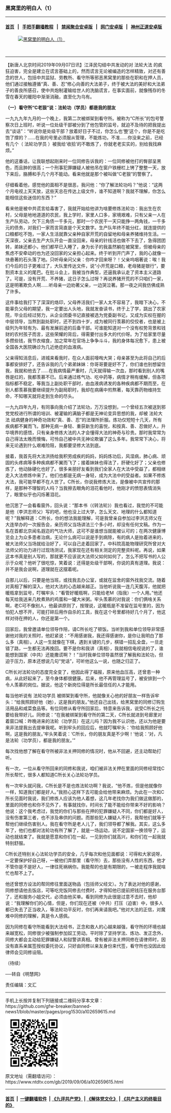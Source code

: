 ### 黑窝里的明白人（1）
------------------------

#### [首页](https://github.com/gfw-breaker/banned-news1/blob/master/README.md) &nbsp;&nbsp;|&nbsp;&nbsp; [手把手翻墙教程](https://github.com/gfw-breaker/guides/wiki) &nbsp;&nbsp;|&nbsp;&nbsp; [禁闻聚合安卓版](https://github.com/gfw-breaker/bn-android) &nbsp;&nbsp;|&nbsp;&nbsp; [网门安卓版](https://github.com/oGate2/oGate) &nbsp;&nbsp;|&nbsp;&nbsp; [神州正道安卓版](https://github.com/SzzdOgate/update) 



<div><div class="featured_image">
 <a href="https://i.ntdtv.com/assets/uploads/2019/09/CbCb2iaWwAAC5H4-.jpg" target="_blank">
  <figure>
   <img alt="黑窝里的明白人（1）" src="https://i.ntdtv.com/assets/uploads/2019/09/CbCb2iaWwAAC5H4--800x450.jpg"/>
  </figure><br/>
 </a>
</div>
</div><hr/><div><div class="post_content" itemprop="articleBody">
 <p>
  【新唐人北京时间2019年09月07日讯】江泽民勾结中共发动的对
  <ok href="https://www.ntdtv.com/gb/法轮大法.htm">
   法轮大法
  </ok>
  的疯狂迫害，完全是建立在谎言基础上的，然而谎言无论被编造的怎样精致，对还有善念的世人，包括中共监狱、劳教所、看守所等邪恶黑窝里的那些在职和在押人员，他们通过接触遵循“真、善、忍”修心向善的大法弟子，终于被大法的美好和大法弟子的善良所感召，使中共炮制灌输给世人的洗脑谎言，在事实面前，就像残存的冬雪在春天的暖阳中渐渐消融，直至化为乌有。
 </p>
 <p>
  <strong>
   （一）看守所“C老狠”说：法轮功（学员）都是我的朋友
  </strong>
 </p>
 <p>
  一九九九年九月的一个晚上，我第二次被绑架到看守所。被称为“C所长”的包号警察次日上班时，听说一位处级干部被分到了他包管的监号，就迫不及待的把我提出去“谈话”：“听说你是处级干部？放着好日子不过，你怎么也‘整’这个，你是不是吃饱了撑的？……在我的号里必须服从管理，不能炼功，不准……你没来之前，已经有几个（
  <ok href="https://www.ntdtv.com/gb/法轮功学员.htm">
   法轮功学员
  </ok>
  ）被我给‘收拾’的不敢炼了，你就老老实实的，别给我找麻烦。”
 </p>
 <p>
  他的这番话，让我联想起刚来时一位同修告诉我的：一位同修被他打的臀部呈黑色，而且肿的很高；一个刑事犯罪嫌疑人被他吊在窗户铁栅栏上铐了整整一天，放下来后，胳膊和手几个月不能动。看来他就是那个被叫做“C老狠”的警察了。
 </p>
 <p>
  仔细看着他，感觉他的面相不是很恶，我问他：“你了解法轮功吗？”他说：“这两个月电视上天天放，这些天总在传达上级文件，谁不知道啊？我就不理解，你怎么能相信这些迷信的东西？”
 </p>
 <p>
  看来他是被中共谎言给毒害了，我就开始给他讲为啥要修炼法轮功：我出生在农村，父母是地地道道的农民，我上学时，家里人口多，家境艰难，只有父亲一人在生产队劳动，欠下三角债一千多元，那时一个农民干一天只能挣一两角钱，一千多元的债务，对我们一家而言简直是个天文数字。生产队年终不能分红，就连提供的口粮都吃不饱，一家人生活就靠父亲种自家开荒的自留地和母亲养猪维持生活。一天深夜，父亲去生产大队开会一直没回来，母亲的针线活也做不下去了，急得团团转，弟妹还都小，他们都早已入睡了，身为长子的我虽然躺在被窝里，但被母亲的焦虑不安牵动的也为还没回家的父亲担心起来。终于听到开门声了，我的心就像一块悬著的石头落了地。只听母亲问父亲：你咋才回来呀？！父亲呜咽著说：唉！我们今后的日子更难过了，大队里传达文件，说“小开荒是口粮，老母猪是银行”，要割资本主义的尾巴。在批斗会上，我被当作典型，还逼我承认走了资本主义道路了。可是，没有开荒、不养猪，这日子怎么过呀？再说养猪开荒的不只咱们一家，这是明著欺负人啊……听母亲一边劝著父亲，一边哭泣著。那一夜之间我仿佛成熟了许多。
 </p>
 <p>
  这件事给我打下了深深的烙印，父母养活我们一家人太不容易了，我暗下决心，不能辜负父母的期望，我一定要出人头地，我就发奋读书，终于上了学，跳出了农家院，毕业后经过努力，从企业团委书记直接被选为党委副书记，又成为实权在握的中层领导，当熬到副处职时，还不到四十岁，成为被同行羡慕的佼佼者，也是被上级列为年轻有为、最有发展前途的后备干部。可谁能知道对一个没有权势背景和钱财的农村孩子而言，这些荣耀的背后，得需要付出多大的代价呀。为了给家里尽量多攒些钱，我节衣缩食，加之常年在官场上争争斗斗，我的身体每况愈下，患上被全国各大医院确诊为几近绝症的血液病。
 </p>
 <p>
  父亲得知消息后，进城来看我时，在众人面前嚎啕大哭；母亲甚至为此将自己的后事都安排好了，还告诉我的几个弟弟妹妹：你哥哥要是好不了，你们谁也别想留住我，我就和他去了……在我病情最严重时，几天就得输一次血，那时看到别人的嘴唇是红的，我都羡慕不已。后来通过练气功、吃中药等，病情才稍有缓解，但各项指标都不稳定，等我当上副处职干部时，由血液病诱发的各种疾病都不期而至，在别人都羡慕我要继续提升为副局职时，我却在病痛中煎熬著，每天靠药物维持生命，不知哪天就将走到生命的尽头。
 </p>
 <p>
  一九九四年九月，有同事向我介绍了法轮功，万万没想到，一个曾经五次被送到邪党党校进行所谓的培训、被灌输的满脑子都是无神论变异思想的我，却被
  <ok href="https://www.ntdtv.com/gb/法轮大法.htm">
   法轮大法
  </ok>
  祛病健身的神奇功效和“真、善、忍”的法理所折服。炼功仅短短十几天，所有疾病都不翼而飞，那种无病一身轻、重获新生的喜悦，和按真、善、忍做好人，升华境界的感悟，只有亲身修炼大法的人才会懂得大法的神奇与珍贵。那时我常常为自己得法太晚而懊悔，可怜自己被中共无神论欺骗了这么多年。我常常下决心，将来无论遇到什么艰难险阻，我都要坚修大法到底。
 </p>
 <p>
  接着，我首先将大法洪扬给我积劳成疾的妈妈，妈妈炼功后，风湿病，肺心病、顽固的头疼病等多种疾病都不翼而飞了；接着妹妹也得法了，肝硬化好了；父亲也修炼了，他动脉硬化也好了。很多亲朋好友看到我们全家人在大法中受益了，都相继走入大法修炼中来了。他们也都是无病一身轻，成为大法中的受益者。如果不修炼大法，我可能早都不在人世了。C所长，你说我修炼大法，是像被中共宣传的那样，是那种不理智的人吗？当我擦去眼角的泪花看他时，他刚才的愤怒表情消失了，眼里似乎也闪烁著泪花。
 </p>
 <p>
  他沉思了一会看看窗外，回头说：“那本书（《转法轮》）我也看过，我觉的不可能是他（李洪志师父）写的吧，他也没上过大学，怎么天文、地理的什么都知道呢？”我解释道：C所长，你的想法我能理解，可是我曾亲自参加过李洪志师父在大连举办的一次报告会，亲历师父当场讲法三个多小时，却没有任何文稿。作为一名在首都北京闻名遐迩的气功大师，这可不是谁想当就能被认可的；在两次健康博览会上为众多患者治病，无论什么病可以说是手到病除，有的病人是抬着进来的，被大法师父当场就给治好了，可以自己走着回家了。中科院高能物理研究所曾对大法师父的功力进行过现场测试，我家现在还有相关测定的完整资料呢。再说，如果这本书真是别人写的，那就更不应该说大法师父如何如何了，怎么不把写书的人公示于众呢？他听了很吃惊，笑着说：还得是处级干部啊，你说的真有道理。我说：并不是我会说啊，道理就在这摆着呢。
 </p>
 <p>
  自那儿以后，只要是他当班，或找我去办公室，或就在监舍的窗外找我交流。随着对真相了解的深入，他对大法的心态越来越正。当他听说我一连几天腹泻，他就把暖瓶拿到监号，叮嘱牢头：“看管好暖瓶啊，只能给老M（指我）一个人用。”他还每天给我送来几枚煮熟的鸡蛋和一罐大米粥。牢头羡慕的对我说：你们俩啥关系啊，老C可不像别人，他最讲原则了，按理说，这暖瓶是不准留在监号里的，因为怕犯人想不开，可能打碎后用作自杀的工具，我在这个号里都待好几个月了，他这样对待在押的人，你还是第一个。
 </p>
 <p>
  回家后，我曾邀请单位领导作陪，请C所长吃了顿饭。当听到我和单位领导非常感谢他对我的关照时，他赶紧说：“不用感谢我，我还得感谢你，是你让我明白了那么多（真相）。人这一生就像在下棋，遇到关键的几步，棋错一招乱全盘，一旦走错了路，一生都无法再挽回。要不是你和我讲（真相），我就相信电视说的了，谁能想到国家（中共）还能撒谎啊？！”当时我单位领导虽然很了解我和法轮功，但迫于压力，原本还想说几句“党话”，可听他这么一说，也随之归正了。
 </p>
 <p>
  C所长对法轮功的态度完全变了，他因此得了福报，原来他血压高，还曾患一种病，从此好起来了，至今身体都很健康。后来，他不再管理监号了，被安排到一个令人羡慕的岗位。据说，他这个新岗位得是所长最信任的人才能用。
 </p>
 <p>
  每当他听说有
  <ok href="https://www.ntdtv.com/gb/法轮功学员.htm">
   法轮功学员
  </ok>
  被绑架到看守所，他就像关心他的好朋友一样告诉牢头：“给我照顾好他（她），这是我的朋友。”他还自己出钱，给黑窝里的同修订购生活用品和咸菜食品等。有位同修从看守所回家后，特意来告诉我，说受C所长之托要给我带好儿。同修说：“在我被绑架到看守所的第二天，C所长就进到号廊里对着窗口喊：昨晚进来的法轮（功学员）在这儿吗？因为我不认识他，还以为他是要来非法提我出去提审我呢。听到牢头的回应后，他就叮嘱牢头：‘你给我照顾好他啊，这是我的朋友。’牢头笑着说：‘C所长，你的朋友真是不少啊！’他说：‘对，凡是法轮（功学员），都是我的朋友。’”
 </p>
 <p>
  每次找他想了解在看守所被非法关押同修的情况时，他从不回避，还主动帮助打听。
 </p>
 <p>
  有一次，一位从看守所回来的同修和我说，咱们被非法关押在里面的同修经常找C所长帮忙，很多人都知道C所长关心法轮功学员。
 </p>
 <p>
  有一次牢头就问我，C所长是不是也炼法轮功啊？我说，“他不炼，但是他就像你一样，知道我们都是好人。”我担心这样下去可能会给他带来麻烦。为此在一次和C所长见面时我说，我们修炼人应该为他人着想，这几年老找你为我们做这做那的，里面的同修也和你不见外了，有事就找你，时间长了能不能给你带来不好的影响？他说：这个我考虑过，我觉的你们与那些在押的犯罪嫌疑人不同，你们都是好人，没有伤害第三者，也不涉及串供的问题。而那些犯人嫌疑人不行，我帮他们就等于帮他们继续伤害别人。我在看守所是老人儿了，我们领导都了解我。其实，这么多年了，他们也都对法轮功有所了解了，就是一场运动，说不定国家一换领导了，运动也就结束了。我就是愿意和你们在一起，一见到你们就高兴，和你们在一起我就特别舒服。
 </p>
 <p>
  C所长还特别关心法轮功学员的安全，几乎每次和他见面都说：可得和大家说呀，一定要保护好自己呀，一被他们弄那里（看守所）去，那些没有人性的东西，他才不管你是不是好人，一律往死祸祸你。我能帮的也是有期限的，一被走程序我就啥忙也帮不上了。
 </p>
 <p>
  他还曾想方设法的帮同修往里面送物品（包括师父经文）。为了表达对他的感谢，同修想请他去饭店，可等吃完饭同修去付费时，才得知他已提前把钱压在服务台那了，还和服务小姐交代，必须由他买单。看到同修为此很是过意不去时，他却说：“我理解你们的心情，但是，你们现在还被（中共）打压（迫害）中，很多人都已失去了正当收入，等法轮功平反时，你们再来请我吧。”他对大法的正信，对魔难中同修的理解，真是令人感佩。
 </p>
 <p>
  因为同修在看守所能看到大法经书，正念和救人的心越来越强，看守所的环境也越来越宽松，同修很少被强制参加奴工劳动。平时除了坚持学法、炼功、发正念外，同修大都会主动给犯罪嫌疑人和狱警讲真相。曾有被非法关押同修在请律师时，因没有直系亲属签授权委托协议，只好由同修以亲友身份来代签，看守所也没因此给律师会见同修设阻。
 </p>
 <p>
  （待续）
 </p>
 <p>
  ──转自《明慧网》
 </p>
 <p>
  责任编辑：文汇
 </p>
 <div class="single_ad">
 </div>
</div>
</div>
<hr/>
手机上长按并复制下列链接或二维码分享本文章：<br/>
https://github.com/gfw-breaker/banned-news1/blob/master/pages/prog1530/a102659615.md <br/>
<a href='https://github.com/gfw-breaker/banned-news1/blob/master/pages/prog1530/a102659615.md'><img src='https://github.com/gfw-breaker/banned-news1/blob/master/pages/prog1530/a102659615.md.png'/></a> <br/>
原文地址（需翻墙访问）：https://www.ntdtv.com/gb/2019/09/06/a102659615.html


------------------------
#### [首页](https://github.com/gfw-breaker/banned-news1/blob/master/README.md) &nbsp;|&nbsp; [一键翻墙软件](https://github.com/gfw-breaker/nogfw/blob/master/README.md) &nbsp;| [《九评共产党》](https://github.com/gfw-breaker/9ping.md/blob/master/README.md#九评之一评共产党是什么) | [《解体党文化》](https://github.com/gfw-breaker/jtdwh.md/blob/master/README.md) | [《共产主义的终极目的》](https://github.com/gfw-breaker/gczydzjmd.md/blob/master/README.md)


<img src='http://gfw-breaker.win/banned-news1/pages/prog1530/a102659615.md' width='0px' height='0px'/>